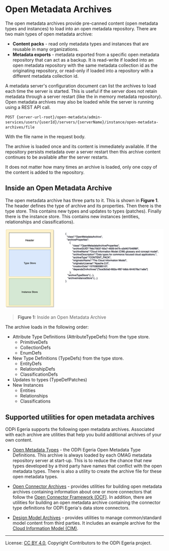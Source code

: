 <!-- SPDX-License-Identifier: Apache-2.0 -->
<!-- Copyright Contributors to the ODPi Egeria project. -->
  
# Open Metadata Archives
  
The open metadata archives provide pre-canned content (open metadata types and instances) to load into an open metadata
repository.  There are two main types of open metadata archive:

* **Content packs** - read only metadata types and instances that are reusable in many organizations.
* **Metadata exports** - metadata exported from a specific open metadata repository that can act as a backup.
It is read-write if loaded into an open metadata repository with the same metadata collection id as the originating
repository, or read-only if loaded into a repository with a different metadata collection id.

A metadata server's configuration document can list the
archives to load each time the server is started.  This is useful if the server does not retain
metadata through a server restart (like the in memory metadata repository).
Open metadata archives may also be loaded while the server is running using a REST API call.

```
POST {server-url-root}/open-metadata/admin-services/users/{userId}/servers/{serverName}/instance/open-metadata-archives/file
```
With the file name in the request body.

The archive is loaded once and its content is immediately available.
If the repository persists metadata over a server restart then this archive content
continues to be available after the server restarts.

It does not matter how many times an archive is loaded, only one copy of the content is
added to the repository.

## Inside an Open Metadata Archive

The open metadata archive has three parts to it.  This is shown in **Figure 1**.
The header defines the type of archive and its properties.  Then there is the type store.
This contains new types and updates to types (patches).  Finally there is the instance store.
This contains new instances (entities, relationships and classifications).

![Figure 1](docs/open-metadata-archives-structure.png)
> **Figure 1:** Inside an Open Metadata Archive

The archive loads in the following order:

* Attribute Type Definitions (AttributeTypeDefs) from the type store.
  * PrimitiveDefs
  * CollectionDefs
  * EnumDefs
* New Type Definitions (TypeDefs) from the type store.
  * EntityDefs
  * RelationshipDefs
  * ClassificationDefs
* Updates to types (TypeDefPatches)
* New Instances
  * Entities
  * Relationships
  * Classifications

## Supported utilities for open metadata archives

ODPi Egeria supports the following open metadata archives.  Associated with each archive
are utilities that help you build additional archives of your own content.

* [Open Metadata Types](open-metadata-types) - the ODPi Egeria Open Metadata Type Definitions.
This archive is always loaded by each OMAG metadata repository server at start-up.
This is to reduce the chance that new types developed by a third party have names that conflict with the open metadata types.
There is also a utility to create the archive file for these open metadata types.

* [Open Connector Archives](open-connector-archives) - provides utilities for building
open metadata archives containing information about one or more connectors that
follow the [Open Connector Framework (OCF)](../../open-metadata-implementation/frameworks/open-connector-framework).
In addition, there are utilities for building an open metadata archive containing the connector type
definitions for ODPi Egeria's data store connectors.

* [Design Model Archives](design-model-archives) - provides utilities to
manage common/standard model content from third parties.  It includes
an example archive for the [Cloud Information Model (CIM)](https://cloudinformationmodel.org).

----
License: [CC BY 4.0](https://creativecommons.org/licenses/by/4.0/),
Copyright Contributors to the ODPi Egeria project.
